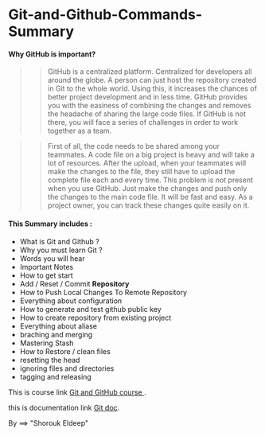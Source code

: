 # Git-and-Github-Commands-Summary

#### Why GitHub is important?
>> GitHub is a centralized platform. Centralized for developers all around the globe. A person can just host the repository created in Git to the whole world.  Using this, it increases the chances of better project development and in less time. GitHub provides you with the easiness of combining the changes and removes the headache of sharing the large code files. If GitHub is not there, you will face a series of challenges in order to work together as a team.

>> First of all, the code needs to be shared among your teammates. A code file on a big project is heavy and will take a lot of resources. After the upload, when your teammates will make the changes to the file, they still have to upload the complete file each and every time. This problem is not present when you use GitHub. Just make the changes and push only the changes to the main code file. It will be fast and easy. As a project owner, you can track these changes quite easily on it. 


#### This Summary includes :
- What is Git and Github ?
- Why you must learn Git ?
- Words you will hear
- Important Notes
- How to get start
- Add / Reset / Commit **Repository**
- How to Push Local Changes To Remote Repository
- Everything about configuration
- How to generate and test github public key
- How to create repository from existing project
- Everything about aliase
- braching and merging
- Mastering Stash
- How to Restore / clean files
- resetting the head
- ignoring files and directories
- tagging and releasing


This is course link [Git and GitHub course ](https://www.youtube.com/watch?v=ACOiGZoqC8w&list=PLDoPjvoNmBAw4eOj58MZPakHjaO3frVMF).

this is documentation link  [Git doc](https://docs.github.com/en/get-started/using-git/about-git).

By ==> "Shorouk Eldeep"
